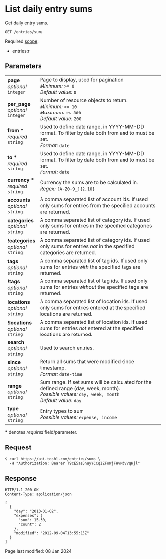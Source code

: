 # List daily entry sums

Get daily entry sums.

```
GET /entries/sums
```

Required [scope](https://developer.toshl.com/docs/auth#scope):

- entries:r

## Parameters

|                                           |                                                                                                                                                         |
| ----------------------------------------- | ------------------------------------------------------------------------------------------------------------------------------------------------------- |
| **page**<br>_optional_<br>`integer`       | Page to display, used for [pagination](https://developer.toshl.com/docs#pagination).<br> _Minimum:_ `>= 0`<br>_Default value:_ `0`                      |
| **per_page**<br>_optional_<br>`integer`   | Number of resource objects to return.<br> _Minimum:_ `>= 10`<br>_Maximum:_ `=< 500`<br>_Default value:_ `200`                                           |
| **from \***<br>_required_<br>`string`     | Used to define date range, in YYYY-MM-DD format. To filter by date both from and to must be set.<br> _Format:_ `date`                                   |
| **to \***<br>_required_<br>`string`       | Used to define date range, in YYYY-MM-DD format. To filter by date both from and to must be set.<br> _Format:_ `date`                                   |
| **currency \***<br>_required_<br>`string` | Currency the sums are to be calculated in.<br> _Regex:_ `[A-Z0-9_]{2,10}`                                                                               |
| **accounts**<br>_optional_<br>`string`    | A comma separated list of account ids. If used only sums for entries from the specified accounts are returned.                                          |
| **categories**<br>_optional_<br>`string`  | A comma separated list of category ids. If used only sums for entries in the specified categories are returned.                                         |
| **!categories**<br>_optional_<br>`string` | A comma separated list of category ids. If used only sums for entries _not_ in the specified categories are returned.                                   |
| **tags**<br>_optional_<br>`string`        | A comma separated list of tag ids. If used only sums for entries _with_ the specified tags are returned.                                                |
| **!tags**<br>_optional_<br>`string`       | A comma separated list of tag ids. If used only sums for entries _without_ the specified tags are returned.                                             |
| **locations**<br>_optional_<br>`string`   | A comma separated list of location ids. If used only sums for entries entered at the specified locations are returned.                                  |
| **!locations**<br>_optional_<br>`string`  | A comma separated list of location ids. If used sums for entries _not_ entered at the specified locations are returned.                                 |
| **search**<br>_optional_<br>`string`      | Used to search entries.                                                                                                                                 |
| **since**<br>_optional_<br>`string`       | Return all sums that were modified since timestamp.<br> _Format:_ `date-time`                                                                           |
| **range**<br>_optional_<br>`string`       | Sum range. If set sums will be calculated for the defined range (day, week, month).<br> _Possible values:_ `day, week, month`<br>_Default value:_ `day` |
| **type**<br>_optional_<br>`string`        | Entry types to sum<br> _Possible values:_ `expense, income`                                                                                             |

**\*** denotes _required_ field/parameter.

## Request

```
$ curl https://api.toshl.com/entries/sums \
  -H "Authorization: Bearer T9cE5asGnuyYCCqIZFoWjFHvNbvVqHjl"
```

## Response

```http
HTTP/1.1 200 OK
Content-Type: application/json

[
  {
    "day": "2013-01-02",
    "expenses": {
      "sum": 15.30,
      "count": 2
    },
    "modified": "2012-09-04T13:55:15Z"
  }
]
```

Page last modified: 08 Jan 2024
